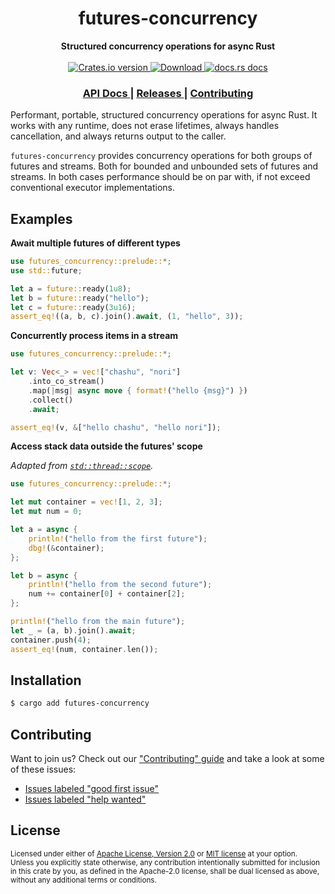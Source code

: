 <h1 align="center">futures-concurrency</h1>
<div align="center">
  <strong>
    Structured concurrency operations for async Rust
  </strong>
</div>

<br />

<div align="center">
  <!-- Crates version -->
  <a href="https://crates.io/crates/futures-concurrency">
    <img src="https://img.shields.io/crates/v/futures-concurrency.svg?style=flat-square"
    alt="Crates.io version" />
  </a>
  <!-- Downloads -->
  <a href="https://crates.io/crates/futures-concurrency">
    <img src="https://img.shields.io/crates/d/futures-concurrency.svg?style=flat-square"
      alt="Download" />
  </a>
  <!-- docs.rs docs -->
  <a href="https://docs.rs/futures-concurrency">
    <img src="https://img.shields.io/badge/docs-latest-blue.svg?style=flat-square"
      alt="docs.rs docs" />
  </a>
</div>

<div align="center">
  <h3>
    <a href="https://docs.rs/futures-concurrency">
      API Docs
    </a>
    <span> | </span>
    <a href="https://github.com/yoshuawuyts/futures-concurrency/releases">
      Releases
    </a>
    <span> | </span>
    <a href="https://github.com/yoshuawuyts/futures-concurrency/blob/master.github/CONTRIBUTING.md">
      Contributing
    </a>
  </h3>
</div>

Performant, portable, structured concurrency operations for async Rust. It
works with any runtime, does not erase lifetimes, always handles
cancellation, and always returns output to the caller.

`futures-concurrency` provides concurrency operations for both groups of futures
and streams. Both for bounded and unbounded sets of futures and streams. In both
cases performance should be on par with, if not exceed conventional executor
implementations.

## Examples

**Await multiple futures of different types**
```rust
use futures_concurrency::prelude::*;
use std::future;

let a = future::ready(1u8);
let b = future::ready("hello");
let c = future::ready(3u16);
assert_eq!((a, b, c).join().await, (1, "hello", 3));
```

**Concurrently process items in a stream**

```rust
use futures_concurrency::prelude::*;

let v: Vec<_> = vec!["chashu", "nori"]
    .into_co_stream()
    .map(|msg| async move { format!("hello {msg}") })
    .collect()
    .await;

assert_eq!(v, &["hello chashu", "hello nori"]);
```

**Access stack data outside the futures' scope**

_Adapted from [`std::thread::scope`](https://doc.rust-lang.org/std/thread/fn.scope.html)._

```rust
use futures_concurrency::prelude::*;

let mut container = vec![1, 2, 3];
let mut num = 0;

let a = async {
    println!("hello from the first future");
    dbg!(&container);
};

let b = async {
    println!("hello from the second future");
    num += container[0] + container[2];
};

println!("hello from the main future");
let _ = (a, b).join().await;
container.push(4);
assert_eq!(num, container.len());
```

## Installation
```sh
$ cargo add futures-concurrency
```

## Contributing
Want to join us? Check out our ["Contributing" guide][contributing] and take a
look at some of these issues:

- [Issues labeled "good first issue"][good-first-issue]
- [Issues labeled "help wanted"][help-wanted]

[contributing]: https://github.com/yoshuawuyts/futures-concurrency/blob/master.github/CONTRIBUTING.md
[good-first-issue]: https://github.com/yoshuawuyts/futures-concurrency/labels/good%20first%20issue
[help-wanted]: https://github.com/yoshuawuyts/futures-concurrency/labels/help%20wanted

## License

<sup>
Licensed under either of <a href="LICENSE-APACHE">Apache License, Version
2.0</a> or <a href="LICENSE-MIT">MIT license</a> at your option.
</sup>

<br/>

<sub>
Unless you explicitly state otherwise, any contribution intentionally submitted
for inclusion in this crate by you, as defined in the Apache-2.0 license, shall
be dual licensed as above, without any additional terms or conditions.
</sub>
